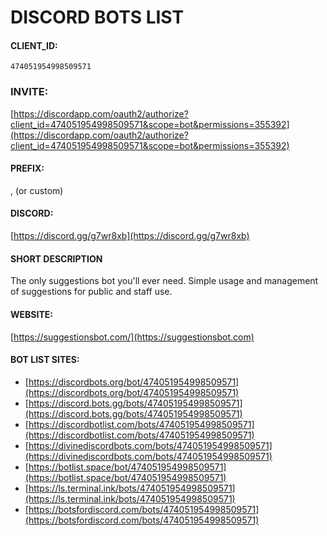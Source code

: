 # DISCORD BOTS LIST

#### CLIENT_ID:
`474051954998509571`

### INVITE:
[https://discordapp.com/oauth2/authorize?client_id=474051954998509571&scope=bot&permissions=355392](https://discordapp.com/oauth2/authorize?client_id=474051954998509571&scope=bot&permissions=355392)

#### PREFIX:
, (or custom)

#### DISCORD:
[https://discord.gg/g7wr8xb](https://discord.gg/g7wr8xb)

#### SHORT DESCRIPTION
The only suggestions bot you'll ever need. Simple usage and management of suggestions for public and staff use.

#### WEBSITE:
[https://suggestionsbot.com/](https://suggestionsbot.com)

#### BOT LIST SITES:
- [https://discordbots.org/bot/474051954998509571](https://discordbots.org/bot/474051954998509571)
- [https://discord.bots.gg/bots/474051954998509571](https://discord.bots.gg/bots/474051954998509571)
- [https://discordbotlist.com/bots/474051954998509571](https://discordbotlist.com/bots/474051954998509571)
- [https://divinediscordbots.com/bots/474051954998509571](https://divinediscordbots.com/bots/474051954998509571)
- [https://botlist.space/bot/474051954998509571](https://botlist.space/bot/474051954998509571)
- [https://ls.terminal.ink/bots/474051954998509571](https://ls.terminal.ink/bots/474051954998509571)
- [https://botsfordiscord.com/bots/474051954998509571](https://botsfordiscord.com/bots/474051954998509571)